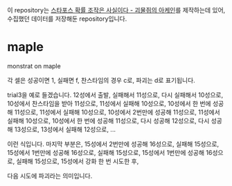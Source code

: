 이 repository는 [스타포스 확률 조작은 사실이다 - 괴물쥐의 아케인](https://www.youtube.com/watch?v=a1B24-midR0)를 제작하는데 있어,<br/>
수집했던 데이터를 저장해둔 repository입니다.


# maple
monstrat on maple

각 셀은 성공이면 1, 실패면 f, 찬스타임의 경우 c로, 파괴는 d로 표기됩니다.

trial3을 예로 들겠습니다.
12성에서 출발, 실패해서 11성으로, 다시 실패해서 10성으로,
10성에서 찬스타임을 받아 11성으로, 11성에서 실패해 10성으로,
10성에서 한 번에 성공해 11성으로, 11성에서 실패해 10성으로,
10성에서 2번만에 성공해 11성으로, 11성에서 실패해 10성으로,
10성에서 한 번에 성공해 11성으로, 다시 성공해 12성으로, 다시 성공해 13성으로,
13성에서 실패해 12성으로, ...

이런 식입니다.
마지막 부분은,
15성에서 2번만에 성공해 16성으로, 실패해 15성으로,
15성에서 1번만에 성공해 16성으로, 실패해 15성으로,
15성에서 1번만에 성공해 16성으로, 실패해 15성으로,
15성에서 강화 한 번 시도한 후,

다음 시도에 파괴라는 의미입니다.
